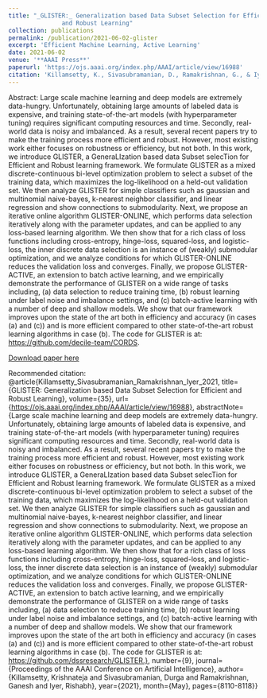 ```yaml
---
title: "_GLISTER:_ Generalization based Data Subset Selection for Efficient
               and Robust Learning"
collection: publications
permalink: /publication/2021-06-02-glister
excerpt: 'Efficient Machine Learning, Active Learning'
date: 2021-06-02
venue: '**AAAI Press**'
paperurl: 'https://ojs.aaai.org/index.php/AAAI/article/view/16988'
citation: 'Killamsetty, K., Sivasubramanian, D., Ramakrishnan, G., & Iyer, R. (2021). GLISTER: Generalization based Data Subset Selection for Efficient and Robust Learning. Proceedings of the AAAI Conference on Artificial Intelligence, 35(9), 8110-8118. Retrieved from https://ojs.aaai.org/index.php/AAAI/article/view/16988'
---
```

Abstract: Large scale machine learning and deep models are extremely data-hungry. Unfortunately, obtaining large amounts of labeled data is expensive, and training state-of-the-art models (with hyperparameter tuning) requires significant computing resources and time. Secondly, real-world data is noisy and imbalanced. As a result, several recent papers try to make the training process more efficient and robust. However, most existing work either focuses on robustness or efficiency, but not both. In this work, we introduce GLISTER, a GeneraLIzation based data Subset selecTion for Efficient and Robust learning framework. We formulate GLISTER as a mixed discrete-continuous bi-level optimization problem to select a subset of the training data, which maximizes the log-likelihood on a held-out validation set. We then analyze GLISTER for simple classifiers such as gaussian and multinomial naive-bayes, k-nearest neighbor classifier, and linear regression and show connections to submodularity. Next, we propose an iterative online algorithm GLISTER-ONLINE, which performs data selection iteratively along with the parameter updates, and can be applied to any loss-based learning algorithm. We then show that for a rich class of loss functions including cross-entropy, hinge-loss, squared-loss, and logistic-loss, the inner discrete data selection is an instance of (weakly) submodular optimization, and we analyze conditions for which GLISTER-ONLINE reduces the validation loss and converges. Finally, we propose GLISTER-ACTIVE, an extension to batch active learning, and we empirically demonstrate the performance of GLISTER on a wide range of tasks including, (a) data selection to reduce training time, (b) robust learning under label noise and imbalance settings, and (c) batch-active learning with a number of deep and shallow models. We show that our framework improves upon the state of the art both in efficiency and accuracy (in cases (a) and (c)) and is more efficient compared to other state-of-the-art robust learning algorithms in case (b). The code for GLISTER is at: https://github.com/decile-team/CORDS.

[Download paper here](https://ojs.aaai.org/index.php/AAAI/article/view/16988/16795)

Recommended citation: @article{Killamsetty_Sivasubramanian_Ramakrishnan_Iyer_2021, title={GLISTER: Generalization based Data Subset Selection for Efficient and Robust Learning}, volume={35}, url={https://ojs.aaai.org/index.php/AAAI/article/view/16988}, abstractNote={Large scale machine learning and deep models are extremely data-hungry. Unfortunately, obtaining large amounts of labeled data is expensive, and training state-of-the-art models (with hyperparameter tuning) requires significant computing resources and time. Secondly, real-world data is noisy and imbalanced. As a result, several recent papers try to make the training process more efficient and robust. However, most existing work either focuses on robustness or efficiency, but not both. In this work, we introduce GLISTER, a GeneraLIzation based data Subset selecTion for Efficient and Robust learning framework. We formulate GLISTER as a mixed discrete-continuous bi-level optimization problem to select a subset of the training data, which maximizes the log-likelihood on a held-out validation set. We then analyze GLISTER for simple classifiers such as gaussian and multinomial naive-bayes, k-nearest neighbor classifier, and linear regression and show connections to submodularity. Next, we propose an iterative online algorithm GLISTER-ONLINE, which performs data selection iteratively along with the parameter updates, and can be applied to any loss-based learning algorithm. We then show that for a rich class of loss functions including cross-entropy, hinge-loss, squared-loss, and logistic-loss, the inner discrete data selection is an instance of (weakly) submodular optimization, and we analyze conditions for which GLISTER-ONLINE reduces the validation loss and converges. Finally, we propose GLISTER-ACTIVE, an extension to batch active learning, and we empirically demonstrate the performance of GLISTER on a wide range of tasks including, (a) data selection to reduce training time, (b) robust learning under label noise and imbalance settings, and (c) batch-active learning with a number of deep and shallow models. We show that our framework improves upon the state of the art both in efficiency and accuracy (in cases (a) and (c)) and is more efficient compared to other state-of-the-art robust learning algorithms in case (b). The code for GLISTER is at: https://github.com/dssresearch/GLISTER.}, number={9}, journal={Proceedings of the AAAI Conference on Artificial Intelligence}, author={Killamsetty, Krishnateja and Sivasubramanian, Durga and Ramakrishnan, Ganesh and Iyer, Rishabh}, year={2021}, month={May}, pages={8110-8118}}
